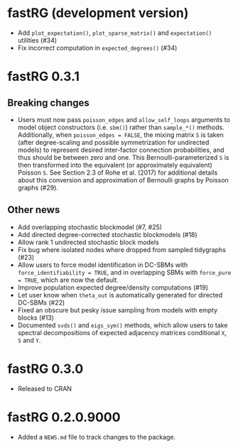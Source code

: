 # fastRG (development version)

- Add `plot_expectation()`, `plot_sparse_matrix()` and `expectation()` utilities (#34)
- Fix incorrect computation in `expected_degrees()` (#34)

# fastRG 0.3.1

## Breaking changes

- Users must now pass `poisson_edges` and `allow_self_loops` arguments to model object constructors (i.e. `sbm()`) rather than `sample_*()` methods. Additionally, when `poisson_edges = FALSE`, the mixing matrix `S` is taken (after degree-scaling and possible symmetrization for undirected models) to represent desired inter-factor connection probabilities, and thus should be between zero and one. This Bernoulli-parameterized `S` is then transformed into the equivalent (or approximately equivalent) Poisson `S`. See Section 2.3 of Rohe et al. (2017) for additional details about this conversion and approximation of Bernoulli graphs by Poisson graphs (#29).

## Other news

* Add overlapping stochastic blockmodel (#7, #25)
* Add directed degree-corrected stochastic blockmodels (#18)
* Allow rank 1 undirected stochastic block models
* Fix bug where isolated nodes where dropped from sampled tidygraphs (#23)
* Allow users to force model identification in DC-SBMs with `force_identifiability = TRUE`, and in overlapping SBMs with `force_pure = TRUE`, which are now the default.
* Improve population expected degree/density computations (#19)
* Let user know when `theta_out` is automatically generated for directed DC-SBMs (#22)
* Fixed an obscure but pesky issue sampling from models with empty blocks (#13)
* Documented `svds()` and `eigs_sym()` methods, which allow users to take spectral decompositions of expected adjacency matrices conditional `X`, `S` and `Y`.

# fastRG 0.3.0

* Released to CRAN

# fastRG 0.2.0.9000

* Added a `NEWS.md` file to track changes to the package.
